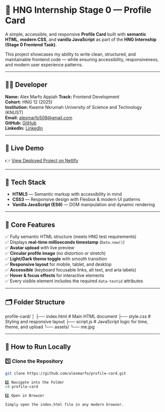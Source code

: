 # 🌟 HNG Internship Stage 0 — Profile Card

A simple, accessible, and responsive **Profile Card** built with **semantic HTML**, **modern CSS**, and **vanilla JavaScript** as part of the **HNG Internship (Stage 0 Frontend Task)**.

This project showcases my ability to write clean, structured, and maintainable frontend code — while ensuring accessibility, responsiveness, and modern user experience patterns.

---

## 👨‍💻 Developer
**Name:** Alex Marfo Appiah
**Track:** Frontend Development  
**Cohort:** HNG 12 (2025)  
**Institution:** Kwame Nkrumah University of Science and Technology (KNUST)  
**Email:** alexmarfo509@gmail.com  
**GitHub:** [GitHub](https://github.com/theboylexis)  
**LinkedIn:** [LinkedIn](https://linkedin.com/in/alexmarfoappiah)  


---

## 🚀 Live Demo
👉 [View Deployed Project on Netlify](https://alexmarfo-profile-card.netlify.app)

---

## 🧱 Tech Stack
- **HTML5** — Semantic markup with accessibility in mind  
- **CSS3** — Responsive design with Flexbox & modern UI patterns  
- **Vanilla JavaScript (ES6)** — DOM manipulation and dynamic rendering  

---

## 🧩 Core Features
✅ Fully semantic HTML structure (meets HNG test requirements)  
✅ Displays **real-time milliseconds timestamp** (`Date.now()`)  
✅ **Avatar upload** with live preview  
✅ **Circular profile image** (no distortion or stretch)  
✅ **Light/Dark theme toggle** with smooth transition  
✅ **Responsive layout** for mobile, tablet, and desktop  
✅ **Accessible** (keyboard focusable links, alt text, and aria labels)  
✅ **Hover & focus effects** for interactive elements  
✅ Every visible element includes the required `data-testid` attributes  

---

## 🗂️ Folder Structure
profile-card/
│
├── index.html # Main HTML document
├── style.css # Styling and responsive layout
├── script.js # JavaScript logic for time, theme, and upload
└── assets/
└── me.jpg


---

## 🧰 How to Run Locally

### 1️⃣ Clone the Repository
```bash
git clone https://github.com/alexmarfo/profile-card.git

2️⃣ Navigate into the Folder
cd profile-card

3️⃣ Open in Browser

Simply open the index.html file in any modern browser.

